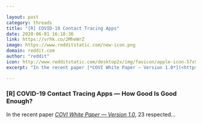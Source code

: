 ```yaml
---

layout: post
category: threads
title: "[R] COVID-19 Contact Tracing Apps"
date: 2020-06-01 16:18:36
link: https://vrhk.co/2MheWrZ
image: https://www.redditstatic.com/new-icon.png
domain: reddit.com
author: "reddit"
icon: http://www.redditstatic.com/desktop2x/img/favicon/apple-icon-57x57.png
excerpt: "In the recent paper [*COVI White Paper — Version 1.0*](<https://mila.quebec/wp-content/uploads/2020/05/COVI-whitepaper-V1.pdf>), 23 respected..."

---
```


### [R] COVID-19 Contact Tracing Apps — How Good Is Good Enough?

In the recent paper [*COVI White Paper — Version 1.0*](<https://mila.quebec/wp-content/uploads/2020/05/COVI-whitepaper-V1.pdf>), 23 respected...